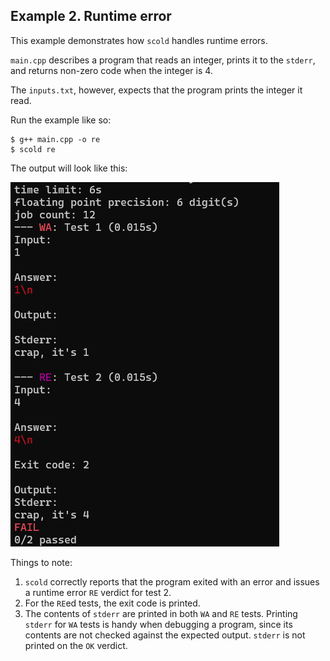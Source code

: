 ## Example 2. Runtime error

This example demonstrates how `scold` handles runtime errors.

`main.cpp` describes a program that reads an integer, prints it to the `stderr`, and returns non-zero code when the integer is 4.

The `inputs.txt`, however, expects that the program prints the integer it read.

Run the example like so:
```
$ g++ main.cpp -o re
$ scold re
```

The output will look like this:

![scold's output for example 2](output.png)

Things to note:
1. `scold` correctly reports that the program exited with an error and issues a runtime error `RE` verdict for test 2.
2. For the `RE`ed tests, the exit code is printed.
3. The contents of `stderr` are printed in both `WA` and `RE` tests. Printing `stderr` for `WA` tests is handy when debugging a program, since its contents are not checked against the expected output. `stderr` is not printed on the `OK` verdict.
